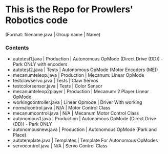 # This is the Repo for Prowlers' Robotics code #
(Format: filename.java   | Group name    | Name)
### Contents ###
- autotest1.java         | Production    | Autonomous OpMode (Direct Drive (DD)) - Park ONLY with encoders
- autotest2.java         | Tests         | Autonomous OpMode (Motor Encoders (ME))
- mecanumteleop.java     | Production    | Mecanum: Linear OpMode
- testclawservo.java     | Tests         | Claw Servos
- testcolorsensor.java   | Tests         | Color Sensor
- mecanumteleop2player   | Production    | Mecanum: 2 Player Linear OpMode
- workingcontroller.java | Linear Opmode | Driver With working
- normalcontrol.java     | N/A           | Motor Control Class
- mecanumcontrol.java    | N/A           | Mecanum Motor Control Class
- autonomous1.java       | Production    | Autonomous OpMode (Direct Drive (DD)) - Park ONLY
- autonomousnew.java     | Production    | Autonomous OpMode (Park and Place)
- autotemplate.java      | Templates     | Template For Autonomous OpModes
- servocontrol.java      | N/A           | Servo Control Class